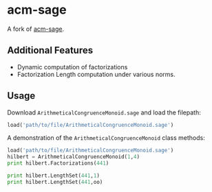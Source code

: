 # acm-sage
A fork of [acm-sage](https://github.com/coneill-math/acm-sage).
## Additional Features
* Dynamic computation of factorizations
* Factorization Length computation under various norms.
## Usage
Download `ArithmeticalCongruenceMonoid.sage` and load the filepath:
```python
load('path/to/file/ArithmeticalCongruenceMonoid.sage')
```
A demonstration of the `ArithmeticalCongruenceMonoid` class methods:
```python
load('path/to/file/ArithmeticalCongruenceMonoid.sage')
hilbert = ArithmeticalCongruenceMonoid(1,4)
print hilbert.Factorizations(441)

print hilbert.LengthSet(441,1)
print hilbert.LengthSet(441,oo)
```
